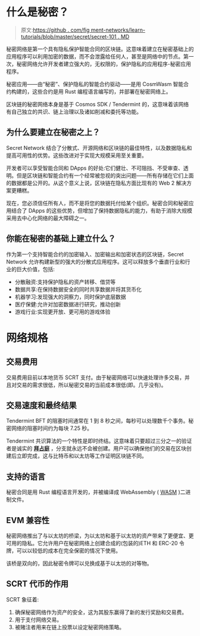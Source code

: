 # 什么是秘密？

> 原文:[https://github . com/fig ment-networks/learn-tutorials/blob/master/secret/secret-101 . MD](https://github.com/figment-networks/learn-tutorials/blob/master/secret/secret-101.md)

秘密网络是第一个具有隐私保护智能合同的区块链。这意味着建立在秘密基础上的应用程序可以利用加密的数据，而不会泄露给任何人，甚至是网络中的节点。第一次，秘密网络允许开发者建立强大的，无权限的，保护隐私的应用程序-秘密应用程序。

秘密应用——由“秘密”、保护隐私的智能合约驱动——是用 CosmWasm 智能合约构建的，这些合约是用 Rust 编程语言编写的，并部署在秘密网络上。

区块链的秘密网络本身是基于 Cosmos SDK / Tendermint 的，这意味着该网络有自己独立的共识、链上治理以及诸如削减和委托等功能。

## 为什么要建立在秘密之上？

Secret Network 结合了分散式、开源网络和区块链的最佳特性，以及数据隐私和提高可用性的优势。这些改进对于实现大规模采用至关重要。

开发者可以享受智能合同和 DApps 的好处:它们健壮、不可阻挡、不受审查、透明。但是区块链和智能合约有一个经常被忽视的突出问题——所有存储在它们上面的数据都是公开的。从这个意义上说，区块链在隐私方面比现有的 Web 2 解决方案更糟糕。

现在，您必须信任所有人，而不是将您的数据托付给某个组织。秘密合同和秘密应用结合了 DApps 的这些优势，但增加了保持数据隐私的能力，有助于消除大规模采用去中心化网络的最大障碍之一。

## 你能在秘密的基础上建立什么？

作为第一个支持智能合约的加密输入、加密输出和加密状态的区块链，Secret Network 允许构建新型的强大的分散式应用程序。这可以释放多个垂直行业和行业的巨大价值，包括:

*   分散融资:支持保护隐私的资产转移、借贷等
*   数据共享:在保持数据安全的同时共享数据并将其货币化
*   机器学习:发现强大的洞察力，同时保护底层数据
*   医疗保健:允许对加密数据进行研究，推动创新
*   游戏行业:实现更开放、更可用的游戏体验

# 网络规格

## 交易费用

交易费用目前以本地货币 SCRT 支付。由于秘密网络可以快速处理许多交易，并且对交易的需求很低，所以秘密交易的当前成本很低(即。几乎没有)。

## 交易速度和最终结果

Tendermint BFT 的阻塞时间通常在 1 到 8 秒之间，每秒可以处理数千个事务。秘密网络的阻塞时间约为每块 7.25 秒。

Tendermint 共识算法的一个特性是即时终结。这意味着只要超过三分之一的验证者是诚实的 [**拜占庭**](https://en.wikipedia.org/wiki/Byzantine_fault) ，分支就永远不会被创建。用户可以确保他们的交易在区块创建后立即完成，这与比特币和以太坊等工作证明区块链不同。

## 支持的语言

秘密合同是用 Rust 编程语言开发的，并被编译成 WebAssembly ( [WASM](https://rustwasm.github.io/docs/book/) )二进制文件。

## EVM 兼容性

秘密网络推出了与以太坊的桥梁，为以太坊和基于以太坊的资产带来了更便宜、更可用的隐私。它允许用户在秘密网络上创建合成的(包装的)ETH 和 ERC-20 令牌，可以以较低的成本在完全保密的情况下使用。

该桥是双向的，因此秘密令牌可以兑换成基于以太坊的对等物。

## SCRT 代币的作用

SCRT 象征着:

1.  确保秘密网络作为资产的安全，这为其股东赢得了新的发行奖励和交易费。
2.  用于支付网络交易。
3.  被赌注者用来在链上投票以设定秘密网络策略。